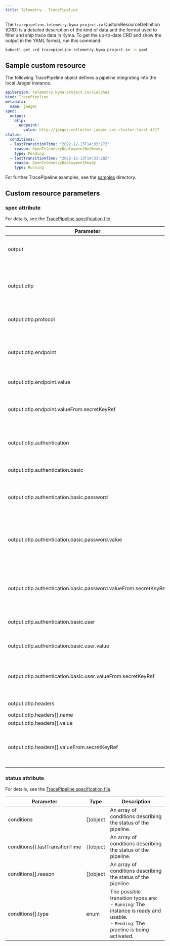 ```yaml
---
title: Telemetry - TracePipeline
---
```


The `tracepipeline.telemetry.kyma-project.io` CustomResourceDefinition (CRD) is a detailed description of the kind of data and the format used to filter and ship trace data in Kyma. To get the up-to-date CRD and show the output in the YAML format, run this command:

```bash
kubectl get crd tracepipeline.telemetry.kyma-project.io -o yaml
```

## Sample custom resource

The following TracePipeline object defines a pipeline integrating into the local Jaeger instance.

```yaml
apiVersion: telemetry.kyma-project.io/v1alpha1
kind: TracePipeline
metadata:
  name: jaeger
spec:
  output:
    otlp:
      endpoint:
        value: http://jaeger-collector.jaeger.svc.cluster.local:4317
status:
  conditions:
  - lastTransitionTime: "2022-12-13T14:33:27Z"
    reason: OpenTelemetryDeploymentNotReady
    type: Pending
  - lastTransitionTime: "2022-12-13T14:33:28Z"
    reason: OpenTelemetryDeploymentReady
    type: Running
```

For further TracePipeline examples, see the [samples](https://github.com/kyma-project/kyma/blob/main/components/telemetry-operator/config/samples) directory.

## Custom resource parameters

### spec attribute

For details, see the [TracePipeline specification file](https://github.com/kyma-project/kyma/blob/main/components/telemetry-operator/apis/telemetry/v1alpha1/tracepipeline_types.go).

| Parameter | Type | Description |
|---|---|---|
| output | object | Defines a destination for shipping trace data. Only one can be defined per pipeline.
| output.otlp | object | Configures the underlying Otel Collector with an [OTLP exporter](https://github.com/open-telemetry/opentelemetry-collector/blob/main/exporter/otlpexporter/README.md). If you switch `protocol`to `http`, an [OTLP HTTP exporter](https://github.com/open-telemetry/opentelemetry-collector/tree/main/exporter/otlphttpexporter) is used. |
| output.otlp.protocol | string | Use either GRPC or HTTP protocol. Default is GRPC. |
| output.otlp.endpoint | object | Configures the endpoint of the destination backend in format `<scheme>://<host>:<port>` where host and port are mandatory. |
| output.otlp.endpoint.value | string | Endpoint taken from a static value |
| output.otlp.endpoint.valueFrom.secretKeyRef | object | Reference to a key in a Secret. You must provide `name` and `namespace` of the Secret, as well as the name of the `key`. |
| output.otlp.authentication | object | Configures the authentication mechanism for the destination. |
| output.otlp.authentication.basic | object | Activates `Basic` authentication for the destination providing relevant Secrets. |
| output.otlp.authentication.basic.password | object | Configures the password to be used for `Basic` authentication. |
| output.otlp.authentication.basic.password.value | string | Password as plain text provided as static value. Do not use in production, as it does not satisfy standards for secret handling. Use the `valueFrom.secretKeyRef` instead. |
| output.otlp.authentication.basic.password.valueFrom.secretKeyRef | object | Reference to a key in a Secret. You must provide `name` and `namespace` of the Secret, as well as the name of the `key`.|
| output.otlp.authentication.basic.user | object | Configures the username to be used for `Basic` authentication. |
| output.otlp.authentication.basic.user.value | string | Username as plain text provided as static value. |
| output.otlp.authentication.basic.user.valueFrom.secretKeyRef | object | Reference to a key in a Secret. You must provide `name` and `namespace` of the Secret, as well as the name of the `key`. |
| output.otlp.headers | []object | List of custom headers for outgoing requests. |
| output.otlp.headers[].name | string | Custom header name. |
| output.otlp.headers[].value | string | Custom header value. |
| output.otlp.headers[].valueFrom.secretKeyRef | object | Reference to a key in a Secret. You must provide `name` and `namespace` of the Secret, as well as the name of the `key`. |

### status attribute

For details, see the [TracePipeline specification file](https://github.com/kyma-project/kyma/blob/main/components/telemetry-operator/apis/telemetry/v1alpha1/tracepipeline_types.go).

| Parameter | Type | Description |
|---|---|---|
| conditions | []object | An array of conditions describing the status of the pipeline.
| conditions[].lastTransitionTime | []object | An array of conditions describing the status of the pipeline.
| conditions[].reason | []object | An array of conditions describing the status of the pipeline.
| conditions[].type | enum | The possible transition types are:<br>- `Running`: The instance is ready and usable.<br>- `Pending`: The pipeline is being activated. |
